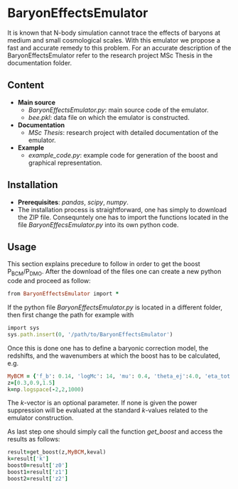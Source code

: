 # BaryonEffectsEmulator
It is known that N-body simulation cannot trace the effects of baryons at medium and small cosmological scales. 
With this emulator we propose a fast and accurate remedy to this problem. 
For an accurate description of the BaryonEffectsEmulator refer to the research project MSc Thesis in the documentation folder.

## Content
- **Main source** 
  * *BaryonEffectsEmulator.py*: main source code of the emulator.
  * *bee.pkl*: data file on which the emulator is constructed.
- **Documentation**
  * *MSc Thesis*: research project with detailed documentation of the emulator.
- **Example**
  * *example_code.py*: example code for generation of the boost and graphical representation.
  
  
## Installation
- **Prerequisites**: *pandas*, *scipy*, *numpy*.
- The installation process is straightforward, one has simply to download the ZIP file. Consequntely one has to import the functions located in the file *BaryonEffecsEmulator.py* into its own python code.

## Usage

This section explains precedure to follow in order to get the boost P<sub>BCM</sub>/P<sub>DMO</sub>. After the download of the files one can create a new python code and proceed as follow:
```ruby
from BaryonEffectsEmulator import *
```
If the python file *BaryonEffectsEmulator.py* is located in a different folder, then first change the path for example with
```ruby
import sys
sys.path.insert(0, '/path/to/BaryonEffectsEmulator')
```
Once this is done one has to define a baryonic correction model, the redshifts, and the wavenumbers at which the boost has to be calculated, e.g.
```ruby
MyBCM = {'f_b': 0.14, 'logMc': 14, 'mu': 0.4, 'theta_ej':4.0, 'eta_tot': 0.3, 'eta_cga': 0.6}
z=[0.3,0.9,1.5]
k=np.logspace(-2,2,1000)
```
The _k_-vector is an optional parameter. If none is given the power suppression will be evaluated at the standard _k_-values related to the emulator construction.

As last step one should simply call the function *get_boost* and access the results as follows:
```ruby
result=get_boost(z,MyBCM,keval)
k=result['k']
boost0=result['z0']
boost1=result['z1']
boost2=result['z2']
```
